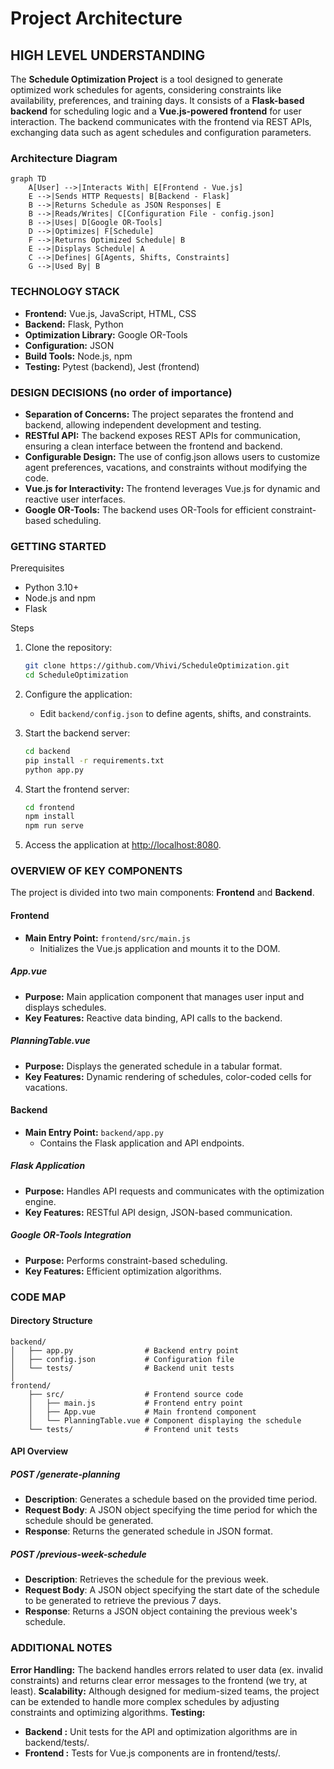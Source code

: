 # Project Architecture

## HIGH LEVEL UNDERSTANDING

The **Schedule Optimization Project** is a tool designed to generate optimized work schedules for agents, considering constraints like availability, preferences, and training days. It consists of a **Flask-based backend** for scheduling logic and a **Vue.js-powered frontend** for user interaction. The backend communicates with the frontend via REST APIs, exchanging data such as agent schedules and configuration parameters.

### Architecture Diagram

```mermaid
graph TD
    A[User] -->|Interacts With| E[Frontend - Vue.js]
    E -->|Sends HTTP Requests| B[Backend - Flask]
    B -->|Returns Schedule as JSON Responses| E
    B -->|Reads/Writes| C[Configuration File - config.json]
    B -->|Uses| D[Google OR-Tools]
    D -->|Optimizes| F[Schedule]
    F -->|Returns Optimized Schedule| B
    E -->|Displays Schedule| A
    C -->|Defines| G[Agents, Shifts, Constraints]
    G -->|Used By| B
```

### TECHNOLOGY STACK

- **Frontend:** Vue.js, JavaScript, HTML, CSS
- **Backend:** Flask, Python
- **Optimization Library:** Google OR-Tools
- **Configuration:** JSON
- **Build Tools:** Node.js, npm
- **Testing:** Pytest (backend), Jest (frontend)

### DESIGN DECISIONS (no order of importance)

- **Separation of Concerns:** The project separates the frontend and backend, allowing independent development and testing.
- **RESTful API:** The backend exposes REST APIs for communication, ensuring a clean interface between the frontend and backend.
- **Configurable Design:** The use of config.json allows users to customize agent preferences, vacations, and constraints without modifying the code.
- **Vue.js for Interactivity:** The frontend leverages Vue.js for dynamic and reactive user interfaces.
- **Google OR-Tools:** The backend uses OR-Tools for efficient constraint-based scheduling.

### GETTING STARTED

Prerequisites

- Python 3.10+
- Node.js and npm
- Flask

Steps

1. Clone the repository:

    ```bash
    git clone https://github.com/Vhivi/ScheduleOptimization.git
    cd ScheduleOptimization
    ```

2. Configure the application:

    - Edit `backend/config.json` to define agents, shifts, and constraints.

3. Start the backend server:

    ```bash
    cd backend
    pip install -r requirements.txt
    python app.py
    ```

4. Start the frontend server:

    ```bash
    cd frontend
    npm install
    npm run serve
    ```

5. Access the application at <http://localhost:8080>.

### OVERVIEW OF KEY COMPONENTS

The project is divided into two main components: **Frontend** and **Backend**.

#### Frontend

- **Main Entry Point:** `frontend/src/main.js`
  - Initializes the Vue.js application and mounts it to the DOM.

##### App.vue

- **Purpose:** Main application component that manages user input and displays schedules.
- **Key Features:** Reactive data binding, API calls to the backend.

##### PlanningTable.vue

- **Purpose:** Displays the generated schedule in a tabular format.
- **Key Features:** Dynamic rendering of schedules, color-coded cells for vacations.

#### Backend

- **Main Entry Point:** `backend/app.py`
  - Contains the Flask application and API endpoints.

##### Flask Application

- **Purpose:** Handles API requests and communicates with the optimization engine.
- **Key Features:** RESTful API design, JSON-based communication.

##### Google OR-Tools Integration

- **Purpose:** Performs constraint-based scheduling.
- **Key Features:** Efficient optimization algorithms.

### CODE MAP

#### Directory Structure

```plaintext
backend/
│   ├── app.py                # Backend entry point
│   ├── config.json           # Configuration file
│   └── tests/                # Backend unit tests
│
frontend/
    ├── src/                  # Frontend source code
    │   ├── main.js           # Frontend entry point
    │   ├── App.vue           # Main frontend component
    │   └── PlanningTable.vue # Component displaying the schedule
    └── tests/                # Frontend unit tests
```

#### API Overview

##### POST /generate-planning

- **Description**: Generates a schedule based on the provided time period.
- **Request Body**: A JSON object specifying the time period for which the schedule should be generated.
- **Response**: Returns the generated schedule in JSON format.

##### POST /previous-week-schedule

- **Description**: Retrieves the schedule for the previous week.
- **Request Body**: A JSON object specifying the start date of the schedule to be generated to retrieve the previous 7 days.
- **Response**: Returns a JSON object containing the previous week's schedule.

### ADDITIONAL NOTES

**Error Handling:** The backend handles errors related to user data (ex. invalid constraints) and returns clear error messages to the frontend (we try, at least).
**Scalability:** Although designed for medium-sized teams, the project can be extended to handle more complex schedules by adjusting constraints and optimizing algorithms.
**Testing:**

- **Backend :** Unit tests for the API and optimization algorithms are in backend/tests/.
- **Frontend :** Tests for Vue.js components are in frontend/tests/.
